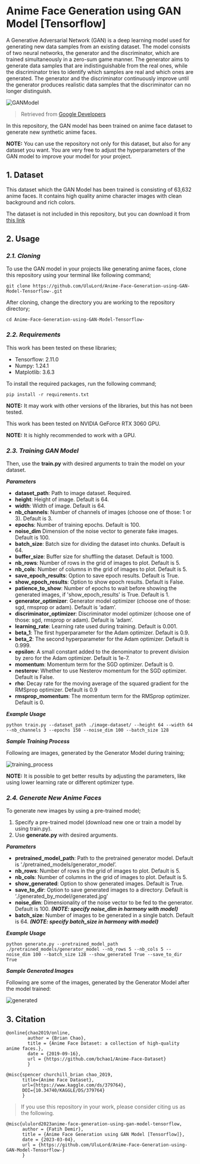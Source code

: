 # **Anime Face Generation using GAN Model [Tensorflow]**
A Generative Adversarial Network (GAN) is a deep learning model used for generating new data samples from an existing dataset. The model consists of two neural networks, the generator and the discriminator, which are trained simultaneously in a zero-sum game manner. The generator aims to generate data samples that are indistinguishable from the real ones, while the discriminator tries to identify which samples are real and which ones are generated. The generator and the discriminator continuously improve until the generator produces realistic data samples that the discriminator can no longer distinguish. 

![GANModel](https://user-images.githubusercontent.com/99184963/222919024-04936461-fb2c-478b-a240-1b9251b97d1e.png)
>Retrieved from [Google Developers](https://developers.google.com/machine-learning/gan/generator) 

In this repository, the GAN model has been trained on  anime face dataset to generate new synthetic anime faces.

**NOTE:** You can use the repository not only for this dataset, but also for any dataset you want. You are very free to adjust the hyperparameters of the GAN model to improve your model for your project.

## **1. Dataset**
This dataset which the GAN Model has been trained is consisting of 63,632 anime faces. It contains high quality anime character images with clean background and rich colors. 

The dataset is not included in this repository, but you can download it from [this link](https://www.kaggle.com/datasets/splcher/animefacedataset)

## **2. Usage**

### *2.1. Cloning*

To use the GAN model in your projects like generating anime faces, clone this repository using your terminal like following command;

    git clone https://github.com/UluLord/Anime-Face-Generation-using-GAN-Model-Tensorflow-.git

After cloning, change the directory you are working to the repository directory;

    cd Anime-Face-Generation-using-GAN-Model-Tensorflow-

### *2.2. Requirements*

This work has been tested on these libraries;

* Tensorflow: 2.11.0
* Numpy: 1.24.1
* Matplotlib: 3.6.3

To install the required packages, run the following command;

    pip install -r requirements.txt

**NOTE:** It may work with other versions of the libraries, but this has not been tested.

This work has been tested on NVIDIA GeForce RTX 3060 GPU.

**NOTE:** It is highly recommended to work with a GPU.
    
### *2.3. Training GAN Model*

Then, use the **train.py** with desired arguments to train the model on your dataset.

***Parameters***
  * **dataset_path**: Path to image dataset. Required.
  * **height**: Height of image. Default is 64.
  * **width**: Width of image. Default is 64.
  * **nb_channels**: Number of channels of images (choose one of those: 1 or 3). Default is 3.
  * **epochs**: Number of training epochs. Default is 100.
  * **noise_dim** Dimension of the noise vector to generate fake images. Default is 100.
  * **batch_size**: Batch size for dividing the dataset into chunks. Default is 64.
  * **buffer_size**: Buffer size for shuffling the dataset. Default is 1000.
  * **nb_rows**: Number of rows in the grid of images to plot. Default is 5.
  * **nb_cols**: Number of columns in the grid of images to plot. Default is 5.
  * **save_epoch_results**: Option to save epoch results. Default is True.
  * **show_epoch_results**: Option to show epoch results. Default is False.
  * **patience_to_show**: Number of epochs to wait before showing the generated images, if 'show_epoch_results' is True. Default is 1.
  * **generator_optimizer**: Generator model optimizer (choose one of those: sgd, rmsprop or adam). Default is ‘adam’.
  * **discriminator_optimizer**: Discriminator model optimizer (choose one of those: sgd, rmsprop or adam). Default is ‘adam’.
  * **learning_rate**: Learning rate used during training. Default is 0.001.
  * **beta_1**: The first hyperparameter for the Adam optimizer. Default is 0.9.
  * **beta_2**: The second hyperparameter for the Adam optimizer. Default is 0.999.
  * **epsilon**: A small constant added to the denominator to prevent division by zero for the Adam optimizer. Default is 1e-7.
  * **momentum**: Momentum term for the SGD optimizer. Default is 0.
  * **nesterov**: Whether to use Nesterov momentum for the SGD optimizer. Default is False.
  * **rho**: Decay rate for the moving average of the squared gradient for the RMSprop optimizer. Default is 0.9
  * **rmsprop_momentum**: The momentum term for the RMSprop optimizer. Default is 0.

***Example Usage***

    python train.py --dataset_path ./image-dataset/ --height 64 --width 64 --nb_channels 3 --epochs 150 --noise_dim 100 --batch_size 128

***Sample Training Process***

Following are images, generated by the Generator Model during training;

![training_process](https://user-images.githubusercontent.com/99184963/222831324-c0d5802b-2bfc-4c27-8a0c-43b1055140df.gif)

**NOTE:** It is possible to get better results by adjusting the parameters, like using lower learning rate or different optimizer type.

### *2.4. Generate New Anime Faces*

To generate new images by using a pre-trained model;

1. Specify a pre-trained model (download new one or train a model by using train.py).
2. Use **generate.py** with desired arguments.

***Parameters***
    
   * **pretrained_model_path**: Path to the pretrained generator model. Default is ‘./pretrained_models/generator_model’.
   * **nb_rows**: Number of rows in the grid of images to plot. Default is 5.
   * **nb_cols**: Number of columns in the grid of images to plot. Default is 5.
   * **show_generated**: Option to show generated images. Default is True.
   * **save_to_dir**: Option to save generated images to a directory. Default is ‘./generated_by_model/generated.jpg’
   * **noise_dim**: Dimensionality of the noise vector to be fed to the generator. Default is 100. ***(NOTE: specify noise_dim in harmony with model)***
   * **batch_size**: Number of images to be generated in a single batch. Default is 64. ***(NOTE: specify batch_size in harmony with model)***

***Example Usage***

    python generate.py --pretrained_model_path ./pretrained_models/generator_model --nb_rows 5 --nb_cols 5 --noise_dim 100 --batch_size 128 --show_generated True --save_to_dir True


***Sample Generated Images***

Following are some of the images, generated by the Generator Model after the model trained: 

![generated](https://user-images.githubusercontent.com/99184963/222833092-a94af223-70db-47de-b9fd-13a1e37735e9.jpg)

## **3. Citation**

    @online{chao2019/online,
  	        author = {Brian Chao},
  	        title = {Anime Face Dataset: a collection of high-quality anime faces.},
  	        date = {2019-09-16},
  	        url = {https://github.com/bchao1/Anime-Face-Dataset}
            }

    @misc{spencer churchill_brian chao_2019,
	      title={Anime Face Dataset},
	      url={https://www.kaggle.com/ds/379764},
	      DOI={10.34740/KAGGLE/DS/379764}
          }

> If you use this repository in your work, please consider citing us as the following.

    @misc{ululord2023anime-face-generation-using-gan-model-tensorflow,
	      author = {Fatih Demir},
          title = {Anime Face Generation using GAN Model [Tensorflow]},
          date = {2023-03-04},
          url = {https://github.com/UluLord/Anime-Face-Generation-using-GAN-Model-Tensorflow-}
          }

